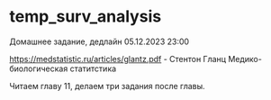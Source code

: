 # temp_surv_analysis

Домашнее задание, дедлайн 05.12.2023 23:00

https://medstatistic.ru/articles/glantz.pdf - Стентон Гланц Медико-биологическая статитстика

Читаем главу 11, делаем три задания после главы.
